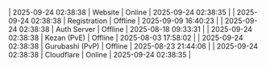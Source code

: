 | 2025-09-24 02:38:38 | Website | Online | 2025-09-24 02:38:35 |
| 2025-09-24 02:38:38 | Registration | Offline | 2025-09-09 16:40:23 |
| 2025-09-24 02:38:38 | Auth Server | Offline | 2025-08-18 09:33:31 |
| 2025-09-24 02:38:38 | Kezan (PvE) | Offline | 2025-08-03 17:58:02 |
| 2025-09-24 02:38:38 | Gurubashi (PvP) | Offline | 2025-08-23 21:44:06 |
| 2025-09-24 02:38:38 | Cloudflare | Online | 2025-09-24 02:38:35 |
